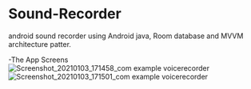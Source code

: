 # Sound-Recorder
android sound recorder using Android java, Room database and MVVM architecture patter.

-The App Screens
![Screenshot_20210103_171458_com example voicerecorder](https://user-images.githubusercontent.com/49378579/103482176-f352b500-4de7-11eb-957c-ffd3b7828756.jpg) ![Screenshot_20210103_171501_com example voicerecorder](https://user-images.githubusercontent.com/49378579/103482223-4af12080-4de8-11eb-8e02-e43a284d2ae2.jpg)
